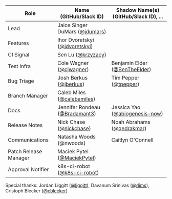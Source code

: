 | **Role** | **Name** (**GitHub/Slack ID**)  | **Shadow Name(s) (GitHub/Slack ID), ...** |
| ------ | ------ | ------ |
| Lead | Jaice Singer DuMars ([@jdumars](https://github.com/jdumars)) |  |
| Features | Ihor Dvoretskyi ([@idvoretskyi](https://github.com/idvoretskyi)) |  |
| CI Signal | Sen Lu ([@krzyzacy](https://github.com/krzyzacy)) | |
| Test Infra | Cole Wagner ([@cjwagner](https://github.com/cjwagner)) | Benjamin Elder ([@BenTheElder](https://github.com/BenTheElder)) |
| Bug Triage | Josh Berkus ([@jberkus](https://github.com/jberkus))| Tim Pepper ([@tpepper](https://github.com/tpepper))|
| Branch Manager | Caleb Miles ([@calebamiles](https://github.com/calebamiles)) | |
| Docs | Jennifer Rondeau ([@Bradamant3](https://github.com/Bradamant3)) | Jessica Yao ([@abiogenesis-now](https://github.com/abiogenesis-now)) |
| Release Notes | Nick Chase ([@nickchase](https://github.com/nickchase)) | Noah Abrahams ([@qedrakmar](https://github.com/qedrakmar)) |
| Communications | Natasha Woods (@nwoods)  | Caitlyn O'Connell |
| Patch Release Manager | Maciek Pytel ([@MaciekPytel](https://github.com/MaciekPytel)) | |
| Approval Notifier | 	k8s-ci-robot ([@k8s-ci-robot](https://github.com/k8s-ci-robot)) | |

Special thanks: Jordan Liggitt ([@liggitt](https://github.com/liggitt)), Davanum Srinivas ([@dims](https://github.com/dims)), Cristoph Blecker ([@cblecker](https://github.com/cblecker))
